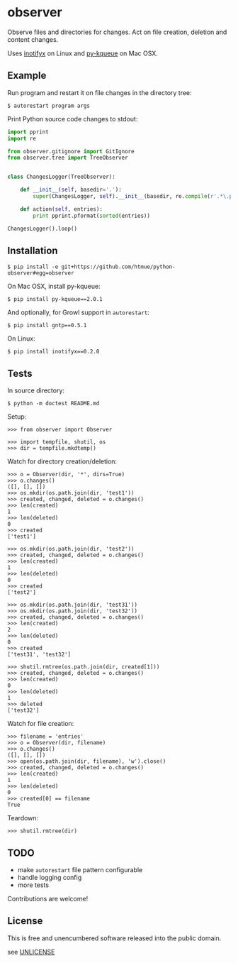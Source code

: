 observer
========

Observe files and directories for changes. Act on file creation, deletion and content changes.

Uses [inotifyx](https://launchpad.net/inotifyx) on Linux and [py-kqueue](http://pypi.python.org/pypi/py-kqueue/2.0.1) on Mac OSX.


Example
-------

Run program and restart it on file changes in the directory tree:

    $ autorestart program args

Print Python source code changes to stdout:

```python
import pprint
import re

from observer.gitignore import GitIgnore
from observer.tree import TreeObserver


class ChangesLogger(TreeObserver):

    def __init__(self, basedir='.'):
        super(ChangesLogger, self).__init__(basedir, re.compile(r'.*\.py$'), GitIgnore(basedir))

    def action(self, entries):
        print pprint.pformat(sorted(entries))

ChangesLogger().loop()
```


Installation
------------

    $ pip install -e git+https://github.com/htmue/python-observer#egg=observer

On Mac OSX, install py-kqueue:

    $ pip install py-kqueue==2.0.1

And optionally, for Growl support in ```autorestart```:

    $ pip install gntp==0.5.1

On Linux:

    $ pip install inotifyx==0.2.0


Tests
-----

In source directory:

    $ python -m doctest README.md

Setup:

    >>> from observer import Observer

    >>> import tempfile, shutil, os
    >>> dir = tempfile.mkdtemp()

Watch for directory creation/deletion:

    >>> o = Observer(dir, '*', dirs=True)
    >>> o.changes()
    ([], [], [])
    >>> os.mkdir(os.path.join(dir, 'test1'))
    >>> created, changed, deleted = o.changes()
    >>> len(created)
    1
    >>> len(deleted)
    0
    >>> created
    ['test1']

    >>> os.mkdir(os.path.join(dir, 'test2'))
    >>> created, changed, deleted = o.changes()
    >>> len(created)
    1
    >>> len(deleted)
    0
    >>> created
    ['test2']

    >>> os.mkdir(os.path.join(dir, 'test31'))
    >>> os.mkdir(os.path.join(dir, 'test32'))
    >>> created, changed, deleted = o.changes()
    >>> len(created)
    2
    >>> len(deleted)
    0
    >>> created
    ['test31', 'test32']

    >>> shutil.rmtree(os.path.join(dir, created[1]))
    >>> created, changed, deleted = o.changes()
    >>> len(created)
    0
    >>> len(deleted)
    1
    >>> deleted
    ['test32']

Watch for file creation:

    >>> filename = 'entries'
    >>> o = Observer(dir, filename)
    >>> o.changes()
    ([], [], [])
    >>> open(os.path.join(dir, filename), 'w').close()
    >>> created, changed, deleted = o.changes()
    >>> len(created)
    1
    >>> len(deleted)
    0
    >>> created[0] == filename
    True

Teardown:

    >>> shutil.rmtree(dir)


TODO
----

* make ```autorestart``` file pattern configurable
* handle logging config
* more tests

Contributions are welcome!


License
-------

This is free and unencumbered software released into the public domain.

see [UNLICENSE](http://unlicense.org/)
